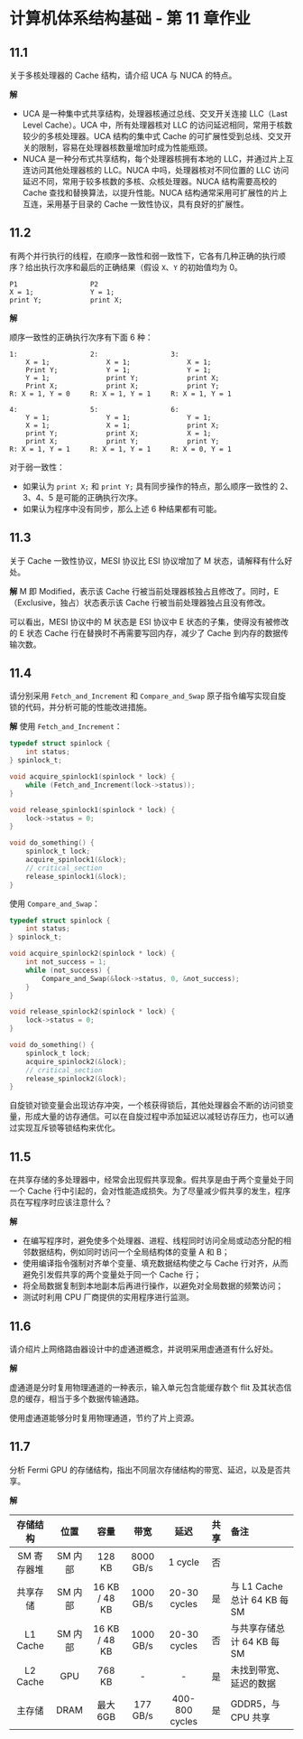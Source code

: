 # 计算机体系结构基础 - 第 11 章作业

## 11.1
关于多核处理器的 Cache 结构，请介绍 UCA 与 NUCA 的特点。

**解**

* UCA 是一种集中式共享结构，处理器核通过总线、交叉开关连接 LLC（Last Level Cache）。UCA 中，所有处理器核对 LLC 的访问延迟相同，常用于核数较少的多核处理器。UCA 结构的集中式 Cache 的可扩展性受到总线、交叉开关的限制，容易在处理器核数量增加时成为性能瓶颈。
* NUCA 是一种分布式共享结构，每个处理器核拥有本地的 LLC，并通过片上互连访问其他处理器核的 LLC。NUCA 中吗，处理器核对不同位置的 LLC 访问延迟不同，常用于较多核数的多核、众核处理器。NUCA 结构需要高校的 Cache 查找和替换算法，以提升性能。NUCA 结构通常采用可扩展性的片上互连，采用基于目录的 Cache 一致性协议，具有良好的扩展性。

## 11.2
有两个并行执行的线程，在顺序一致性和弱一致性下，它各有几种正确的执行顺序？给出执行次序和最后的正确结果（假设 `X`、`Y` 的初始值均为 0。
```
P1                  P2
X = 1;              Y = 1;
print Y;            print X;
```

**解**

顺序一致性的正确执行次序有下面 6 种：
```
1:                  2:                  3:
    X = 1;              X = 1;              X = 1;
    Print Y;            Y = 1;              Y = 1;
    Y = 1;              print Y;            print X;
    Print X;            print X;            print Y;
R: X = 1, Y = 0     R: X = 1, Y = 1     R: X = 1, Y = 1

4:                  5:                  6:
    Y = 1;              Y = 1;              Y = 1;
    X = 1;              X = 1;              print X;
    print Y;            print X;            X = 1;
    print X;            print Y;            print Y;
R: X = 1, Y = 1     R: X = 1, Y = 1     R: X = 0, Y = 1
```

对于弱一致性：
* 如果认为 `print X;` 和 `print Y;` 具有同步操作的特点，那么顺序一致性的 2、3、4、5 是可能的正确执行次序。
* 如果认为程序中没有同步，那么上述 6 种结果都有可能。

## 11.3
关于 Cache 一致性协议，MESI 协议比 ESI 协议增加了 M 状态，请解释有什么好处。

**解**
M 即 Modified，表示该 Cache 行被当前处理器核独占且修改了。同时，E（Exclusive，独占）状态表示该 Cache 行被当前处理器独占且没有修改。

可以看出，MESI 协议中的 M 状态是 ESI 协议中 E 状态的子集，使得没有被修改的 E 状态 Cache 行在替换时不再需要写回内存，减少了 Cache 到内存的数据传输次数。

## 11.4
请分别采用 `Fetch_and_Increment` 和 `Compare_and_Swap` 原子指令编写实现自旋锁的代码，并分析可能的性能改进措施。

**解**
使用 `Fetch_and_Increment`：
```c
typedef struct spinlock {
    int status;
} spinlock_t;

void acquire_spinlock1(spinlock * lock) {
    while (Fetch_and_Increment(lock->status));
}

void release_spinlock1(spinlock * lock) {
    lock->status = 0;
}

void do_something() {
    spinlock_t lock;
    acquire_spinlock1(&lock);
    // critical_section
    release_spinlock1(&lock);
}
```

使用 `Compare_and_Swap`：
```c
typedef struct spinlock {
    int status;
} spinlock_t;

void acquire_spinlock2(spinlock * lock) {
    int not_success = 1;
    while (not_success) {
        Compare_and_Swap(&lock->status, 0, &not_success);
    }
}

void release_spinlock2(spinlock * lock) {
    lock->status = 0;
}

void do_something() {
    spinlock_t lock;
    acquire_spinlock2(&lock);
    // critical_section
    release_spinlock2(&lock);
}
```

自旋锁对锁变量会出现访存冲突，一个核获得锁后，其他处理器会不断的访问锁变量，形成大量的访存通信。可以在自旋过程中添加延迟以减轻访存压力，也可以通过实现互斥锁等锁结构来优化。

## 11.5
在共享存储的多处理器中，经常会出现假共享现象。假共享是由于两个变量处于同一个 Cache 行中引起的，会对性能造成损失。为了尽量减少假共享的发生，程序员在写程序时应该注意什么？

**解**

* 在编写程序时，避免使多个处理器、进程、线程同时访问全局或动态分配的相邻数据结构，例如同时访问一个全局结构体的变量 A 和 B；
* 使用编译指令强制对齐单个变量、填充数据结构使之与 Cache 行对齐，从而避免引发假共享的两个变量处于同一个 Cache 行；
* 将全局数据复制到本地副本后再进行操作，以避免对全局数据的频繁访问；
* 测试时利用 CPU 厂商提供的实用程序进行监测。
## 11.6
请介绍片上网络路由器设计中的虚通道概念，并说明采用虚通道有什么好处。

**解**

虚通道是分时复用物理通道的一种表示，输入单元包含能缓存数个 flit 及其状态信息的缓存，相当于多个数据传输通路。

使用虚通道能够分时复用物理通道，节约了片上资源。

## 11.7
分析 Fermi GPU 的存储结构，指出不同层次存储结构的带宽、延迟，以及是否共享。

**解**

|存储结构|位置|容量|带宽|延迟|共享|备注|
|:-:|:-:|:-:|:-:|:-:|:-:|:-|
|SM 寄存器堆|SM 内部|128 KB|8000 GB/s|1 cycle|否
|共享存储|SM 内部|16 KB / 48 KB|1000 GB/s|20-30 cycles|是|与 L1 Cache 总计 64 KB 每 SM|
|L1 Cache |SM 内部|16 KB / 48 KB|1000 GB/s|20-30 cycles|否|与共享存储总计 64 KB 每 SM|
|L2 Cache |GPU|768 KB|-|-|是|未找到带宽、延迟的数据|
|主存储|DRAM|最大 6GB|177 GB/s| 400-800 cycles|是|GDDR5，与 CPU 共享|

<!-- * 每个 SM（流式多处理器，Streaming Multiprocessors）中，包含一个巨大的寄存器堆，大小为 128 KB。每个 SM 中又包含 32 个核心（Core）。
* 每个 SM 中，还包含 L1 缓存以及 SMEM（共享内存，Shared Memory）。它们的大小总共为 64 KB（48 KB Shared / 16 KB L1，或者 16 KB Shared / 48 KB L1）。
* 所有 SM 共用 L2 缓存，大小为 768 KB。
* CPU 和 GPU 同时可访问主存储体，大小最大为 6 GB。 -->
